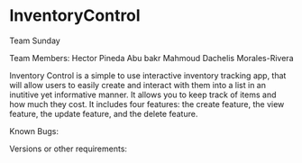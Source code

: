 # InventoryControl

Team Sunday

Team Members:
Hector Pineda
Abu bakr Mahmoud
Dachelis Morales-Rivera

Inventory Control is a simple to use interactive inventory tracking app, 
that will allow users to easily create and interact with them into a list 
in an inutitive yet informative manner. It allows you to keep track 
of items and how much they cost. It includes four features: the create feature,
the view feature, the update feature, and the delete feature. 

Known Bugs:


Versions or other requirements:




